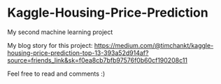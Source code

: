 # Kaggle-Housing-Price-Prediction
My second machine learning project

My blog story for this project:
https://medium.com/@timchankt/kaggle-housing-price-prediction-top-13-393a52d914af?source=friends_link&sk=f0ea8cb7bfb97576f0b60cf190208c11

Feel free to read and comments :)
